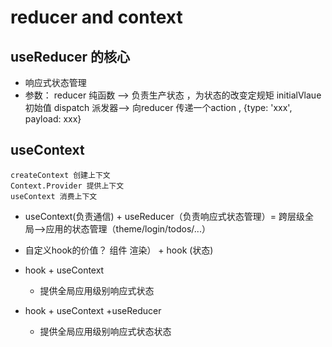# reducer and context
## useReducer 的核心
  - 响应式状态管理
  - 参数：
    reducer 纯函数 --> 负责生产状态 ，为状态的改变定规矩
    initialVlaue 初始值
    dispatch 派发器--> 向reducer 传递一个action  , {type: 'xxx', payload: xxx}

## useContext
    createContext 创建上下文
    Context.Provider 提供上下文
    useContext 消费上下文
  - useContext(负责通信) + useReducer（负责响应式状态管理）= 跨层级全局-->应用的状态管理（theme/login/todos/...）

  - 自定义hook的价值？
    组件 渲染） + hook (状态) 

  - hook + useContext
    - 提供全局应用级别响应式状态

  - hook + useContext +useReducer
    - 提供全局应用级别响应式状态状态